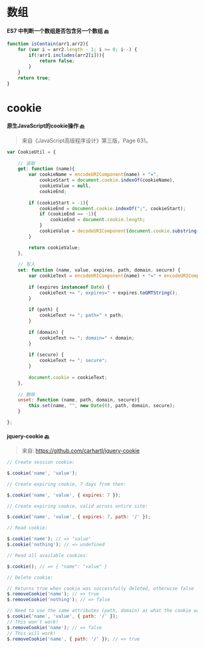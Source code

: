 # 数组

#### ES7 中判断一个数组是否包含另一个数组    [:back:](https://github.com/Victor151222/FE_Snippets/blob/master/README.md#数组)

```js
function isContain(arr1,arr2){  
    for (var i = arr2.length - 1; i >= 0; i--) {  
        if(!arr1.includes(arr2[i])){  
            return false;  
        }  
    }  
    return true;  
} 
```

# cookie

#### 原生JavaScript的cookie操作    [🔙](https://github.com/Victor151222/FE_Snippets/blob/master/README.md#cookie)

> 来自《JavaScript高级程序设计》第三版，Page 631。

```js
var CookieUtil = {
  
	// 读取
    get: function (name){
        var cookieName = encodeURIComponent(name) + "=",
            cookieStart = document.cookie.indexOf(cookieName),
            cookieValue = null,
            cookieEnd;
            
        if (cookieStart > -1){
            cookieEnd = document.cookie.indexOf(";", cookieStart);
            if (cookieEnd == -1){
                cookieEnd = document.cookie.length;
            }
            cookieValue = decodeURIComponent(document.cookie.substring(cookieStart + cookieName.length, cookieEnd));
        } 

        return cookieValue;
    },
  
    // 写入
    set: function (name, value, expires, path, domain, secure) {
        var cookieText = encodeURIComponent(name) + "=" + encodeURIComponent(value);
    
        if (expires instanceof Date) {
            cookieText += "; expires=" + expires.toGMTString();
        }
    
        if (path) {
            cookieText += "; path=" + path;
        }
    
        if (domain) {
            cookieText += "; domain=" + domain;
        }
    
        if (secure) {
            cookieText += "; secure";
        }
    
        document.cookie = cookieText;
    },
  
    // 删除
    unset: function (name, path, domain, secure){
        this.set(name, "", new Date(0), path, domain, secure);
    }

};
```

#### jquery-cookie    [🔙](https://github.com/Victor151222/FE_Snippets/blob/master/README.md#cookie)

> 来自:  https://github.com/carhartl/jquery-cookie

```js
// Create session cookie:

$.cookie('name', 'value');

// Create expiring cookie, 7 days from then:

$.cookie('name', 'value', { expires: 7 });

// Create expiring cookie, valid across entire site:

$.cookie('name', 'value', { expires: 7, path: '/' });

// Read cookie:

$.cookie('name'); // => "value"
$.cookie('nothing'); // => undefined

// Read all available cookies:

$.cookie(); // => { "name": "value" }

// Delete cookie:

// Returns true when cookie was successfully deleted, otherwise false
$.removeCookie('name'); // => true
$.removeCookie('nothing'); // => false

// Need to use the same attributes (path, domain) as what the cookie was written with
$.cookie('name', 'value', { path: '/' });
// This won't work!
$.removeCookie('name'); // => false
// This will work!
$.removeCookie('name', { path: '/' }); // => true
```

